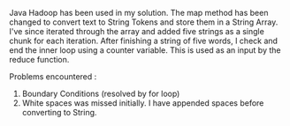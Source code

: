 Java Hadoop has been used in my solution. The map method has been changed to convert text to String Tokens and store them in a String Array. I've since iterated through the array and added five strings as a single chunk for each iteration. After finishing a string of five words, I check and end the inner loop using a counter variable. This is used as an input by the reduce function.

Problems encountered :
1. Boundary Conditions (resolved by for loop)
2. White spaces was missed initially. I have appended spaces before converting to String.
